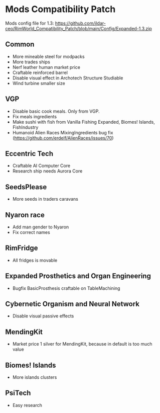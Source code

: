 # Mods Compatibility Patch

Mods config file for 1.3: https://github.com/ildar-ceo/RimWorld_Compatibility_Patch/blob/main/Config/Expanded-1.3.zip

## Common
- More mineable steel for modpacks
- More trades ships
- Nerf leather human market price
- Craftable reinforced barrel
- Disable visual effect in Archotech Structure Studiable
- Wind turbine smaller size

## VGP
- Disable basic cook meals. Only from VGP.
- Fix meals ingredients
- Make sushi with fish from Vanilla Fishing Expanded, Biomes! Islands, FishIndustry
- Humanoid Alien Races MixingIngredients bug fix (https://github.com/erdelf/AlienRaces/issues/70)

## Eccentric Tech
- Craftable AI Computer Core
- Research ship needs Aurora Core

## SeedsPlease
- More seeds in traders caravans

## Nyaron race
- Add man gender to Nyaron
- Fix correct names

## RimFridge
- All fridges is movable

## Expanded Prosthetics and Organ Engineering
- Bugfix BasicProsthesis craftable on TableMachining

## Cybernetic Organism and Neural Network
- Disable visual passive effects

## MendingKit
- Market price 1 silver for MendingKit, because in default is too much value

## Biomes! Islands
- More islands clusters

## PsiTech
- Easy research